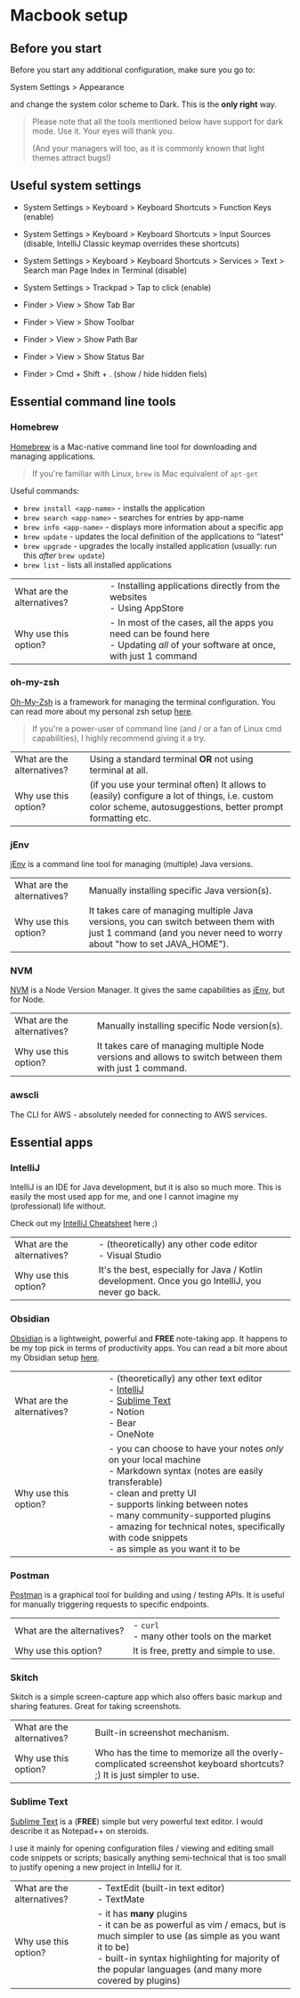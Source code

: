 # Macbook setup

## Before you start

Before you start any additional configuration, make sure you go to:

System Settings > Appearance 

and change the system color scheme to Dark. This is the **only right** way.

> Please note that all the tools mentioned below have support for dark mode. Use it. Your eyes will thank you.
> 
> (And your managers will too, as it is commonly known that light themes attract bugs!)

## Useful system settings

- System Settings > Keyboard > Keyboard Shortcuts > Function Keys (enable)
- System Settings > Keyboard > Keyboard Shortcuts > Input Sources (disable, IntelliJ Classic keymap overrides these shortcuts)
- System Settings > Keyboard > Keyboard Shortcuts > Services > Text > Search man Page Index in Terminal (disable)
- System Settings > Trackpad > Tap to click (enable)


- Finder > View > Show Tab Bar
- Finder > View > Show Toolbar
- Finder > View > Show Path Bar
- Finder > View > Show Status Bar
- Finder > Cmd + Shift + . (show / hide hidden fiels)

## Essential command line tools

### Homebrew

[Homebrew](https://brew.sh) is a Mac-native command line tool for downloading and managing applications.

> If you're familiar with Linux, `brew` is Mac equivalent of `apt-get`

Useful commands:

- `brew install <app-name>` - installs the application
- `brew search <app-name>` - searches for entries by app-name
- `brew info <app-name>` - displays more information about a specific app
- `brew update` - updates the local definition of the applications to "latest"
- `brew upgrade` - upgrades the locally installed application (usually: run this *after* `brew update`)
- `brew list` - lists all installed applications

|                            |                                                                                                                                     |
|----------------------------|-------------------------------------------------------------------------------------------------------------------------------------|
| What are the alternatives? | - Installing applications directly from the websites <br/> - Using AppStore                                                         |
| Why use this option?       | - In most of the cases, all the apps you need can be found here<br/> - Updating *all* of your software at once, with just 1 command |

### oh-my-zsh

[Oh-My-Zsh](https://ohmyz.sh) is a framework for managing the terminal configuration. You can read more about my personal zsh setup [here](terminal-setup.md).

> If you're a power-user of command line (and / or a fan of Linux cmd capabilities), I highly recommend giving it a try. 

|                            |                                                                                                                                                            |
|----------------------------|------------------------------------------------------------------------------------------------------------------------------------------------------------|
| What are the alternatives? | Using a standard terminal **OR** not using terminal at all.                                                                                                |
| Why use this option?       | (if you use your terminal often) It allows to (easily) configure a lot of things, i.e. custom color scheme, autosuggestions, better prompt formatting etc. |

### jEnv

[jEnv](https://www.jenv.be) is a command line tool for managing (multiple) Java versions.

|                            |                                                                                                                                                               |
|----------------------------|---------------------------------------------------------------------------------------------------------------------------------------------------------------|
| What are the alternatives? | Manually installing specific Java version(s).                                                                                                                 |
| Why use this option?       | It takes care of managing multiple Java versions, you can switch between them with just 1 command (and you never need to worry about "how to set JAVA_HOME"). |

### NVM

[NVM](https://collabnix.com/how-to-install-and-configure-nvm-on-mac-os/) is a Node Version Manager. It gives the same capabilities as [jEnv](#jenv), but for Node. 

|                            |                                                                                                         |
|----------------------------|---------------------------------------------------------------------------------------------------------|
| What are the alternatives? | Manually installing specific Node version(s).                                                           |
| Why use this option?       | It takes care of managing multiple Node versions and allows to switch between them with just 1 command. |

### awscli

The CLI for AWS - absolutely needed for connecting to AWS services.

## Essential apps

### IntelliJ

IntelliJ is an IDE for Java development, but it is also so much more. This is easily the most used app for me, and one I cannot imagine my (professional) life without.

Check out my [IntelliJ Cheatsheet](intellij-cheatsheet.md) here ;)

|                            |                                                                                                   |
|----------------------------|---------------------------------------------------------------------------------------------------|
| What are the alternatives? | - (theoretically) any other code editor<br/> - Visual Studio                                      |
| Why use this option?       | It's the best, especially for Java / Kotlin development. Once you go IntelliJ, you never go back. |

### Obsidian

[Obsidian](https://obsidian.md) is a lightweight, powerful and **FREE** note-taking app. It happens to be my top pick in terms of productivity apps. You can read a bit more about my Obsidian setup [here](obsidian-setup.md).

|                            |                                                                                                                                                                                                                                                                                                                                             |
|----------------------------|---------------------------------------------------------------------------------------------------------------------------------------------------------------------------------------------------------------------------------------------------------------------------------------------------------------------------------------------|
| What are the alternatives? | - (theoretically) any other text editor<br/> - [IntelliJ](#intellij) <br/> - [Sublime Text](#sublime-text) <br/> - Notion<br/> - Bear <br/> - OneNote                                                                                                                                                                                       | 
| Why use this option?       | - you can choose to have your notes *only* on your local machine<br/> - Markdown syntax (notes are easily transferable)<br/> - clean and pretty UI<br/> - supports linking between notes<br/> - many community-supported plugins<br/> - amazing for technical notes, specifically with code snippets <br/> - as simple as you want it to be |

### Postman

[Postman](https://www.postman.com) is a graphical tool for building and using / testing APIs. It is useful for manually triggering requests to specific endpoints.

|                            |                                                 |
|----------------------------|-------------------------------------------------|
| What are the alternatives? | - `curl` <br/> - many other tools on the market |
| Why use this option?       | It is free, pretty and simple to use.           |

### Skitch

Skitch is a simple screen-capture app which also offers basic markup and sharing features. Great for taking screenshots.

|                            |                                                                                                                      |
|----------------------------|----------------------------------------------------------------------------------------------------------------------|
| What are the alternatives? | Built-in screenshot mechanism.                                                                                       |
| Why use this option?       | Who has the time to memorize all the overly-complicated screenshot keyboard shortcuts? ;) It is just simpler to use. |

### Sublime Text

[Sublime Text](https://www.sublimetext.com) is a (**FREE**) simple but very powerful text editor. I would describe it as Notepad++ on steroids. 

I use it mainly for opening configuration files / viewing and editing small code snippets or scripts; basically anything semi-technical that is too small to justify opening a new project in IntelliJ for it. 

|                            |                                                                                                                                                                                                                                                 |
|----------------------------|-------------------------------------------------------------------------------------------------------------------------------------------------------------------------------------------------------------------------------------------------|
| What are the alternatives? | - TextEdit (built-in text editor)<br/> - TextMate<br/>                                                                                                                                                                                          |
| Why use this option?       | - it has **many** plugins<br/> - it can be as powerful as vim / emacs, but is much simpler to use (as simple as you want it to be)<br/> - built-in syntax highlighting for majority of the popular languages (and many more covered by plugins) |
